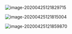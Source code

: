 ![image-20200425121829715](D:\Typora_pic\image-20200425121829715.png)

![image-20200425121815004](D:\Typora_pic\image-20200425121815004.png)

![image-20200425121859870](D:\Typora_pic\image-20200425121859870.png)